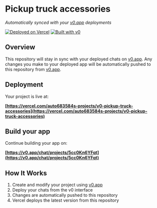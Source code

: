 # Pickup truck accessories

*Automatically synced with your [v0.app](https://v0.app) deployments*

[![Deployed on Vercel](https://img.shields.io/badge/Deployed%20on-Vercel-black?style=for-the-badge&logo=vercel)](https://vercel.com/auto683584s-projects/v0-pickup-truck-accessories)
[![Built with v0](https://img.shields.io/badge/Built%20with-v0.app-black?style=for-the-badge)](https://v0.app/chat/projects/5cc0Kn6YFqt)

## Overview

This repository will stay in sync with your deployed chats on [v0.app](https://v0.app).
Any changes you make to your deployed app will be automatically pushed to this repository from [v0.app](https://v0.app).

## Deployment

Your project is live at:

**[https://vercel.com/auto683584s-projects/v0-pickup-truck-accessories](https://vercel.com/auto683584s-projects/v0-pickup-truck-accessories)**

## Build your app

Continue building your app on:

**[https://v0.app/chat/projects/5cc0Kn6YFqt](https://v0.app/chat/projects/5cc0Kn6YFqt)**

## How It Works

1. Create and modify your project using [v0.app](https://v0.app)
2. Deploy your chats from the v0 interface
3. Changes are automatically pushed to this repository
4. Vercel deploys the latest version from this repository